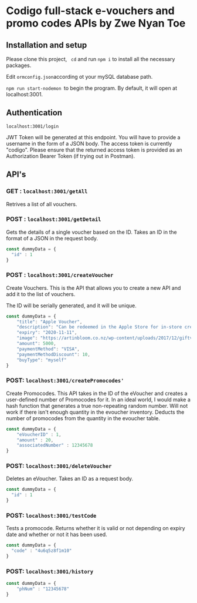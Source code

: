 # Codigo full-stack e-vouchers and promo codes APIs by Zwe Nyan Toe



## Installation and setup

Please clone this project, ` cd` and run `npm i` to install all the necessary packages.

Edit `ormconfig.json`according ot your mySQL database path. 

`npm run start-nodemon `to begin the program. By default, it will open at localhost:3001.

## Authentication

`localhost:3001/login`

JWT Token will be generated at this endpoint. You will have to provide a username in the form of a JSON body. The access token is currently "codigo". Please ensure that the returned access token is provided as an Authorization Bearer Token (if trying out in Postman).

## API's

### GET : `localhost:3001/getAll`

Retrives a list of all vouchers.

### POST : `localhost:3001/getDetail`

Gets the details of a single voucher based on the ID. Takes an ID in the format of a JSON in the request body.

```js
const dummyData = {
  "id" : 1
}
```

### POST : `localhost:3001/createVoucher`

Create Vouchers. This is the API that allows you to create a new API and add it to the list of vouchers.

The ID will be serially generated, and it will be unique.

```js
const dummyData = {
    "title": "Apple Voucher",
    "description": "Can be redeemed in the Apple Store for in-store credit.",
    "expiry": "2020-11-11",
    "image": "https://artinbloom.co.nz/wp-content/uploads/2017/12/giftvoucher.jpg",
    "amount": 5000,
    "paymentMethod": "VISA",
    "paymentMethodDiscount": 10,
    "buyType": "myself"
}
```

### POST: `localhost:3001/createPromocodes'`

Create Promocodes. This API takes in the ID of the eVoucher and creates a user-defined number of Promocodes for it. In an ideal world, I would make a hash function that generates a true non-repeating random number. Will not work if there isn't enough quantity in the evoucher inventory. Deducts the number of promocodes from the quantity in the evoucher table.

```js
const dummyData = {
    "eVoucherID" : 1,
    "amount" : 20,
    "associatedNumber" : 12345678
}
```

### POST: `localhost:3001/deleteVoucher`

Deletes an eVoucher. Takes an ID as a request body.

```js
const dummyData = {
  "id" : 1
}
```

### POST: `localhost:3001/testCode`

Tests a promocode. Returns whether it is valid or not depending on expiry date and whether or not it has been used.

```js
const dummyData = {
  "code" : "4u6q5z8f1m10"
}
```

### POST: `localhost:3001/history`

```js
const dummyData = {
	"phNum" : "12345678"
}
```









